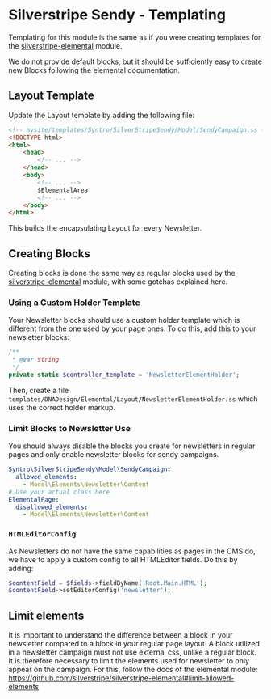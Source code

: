 # Silverstripe Sendy - Templating

Templating for this module is the same as if you were creating templates for
the [silverstripe-elemental](https://github.com/silverstripe/silverstripe-elemental) module.

We do not provide default blocks, but it should be sufficiently easy to create
new Blocks following the elemental documentation.

## Layout Template
Update the Layout template by adding the following file:

```html
<!-- mysite/templates/Syntro/SilverStripeSendy/Model/SendyCampaign.ss -->
<!DOCTYPE html>
<html>
    <head>
        <!-- ... -->
    </head>
    <body>
        <!-- ... -->
        $ElementalArea
        <!-- ... -->
    </body>
</html>
```

This builds the encapsulating Layout for every Newsletter.

## Creating Blocks
Creating blocks is done the same way as regular blocks used by the
[silverstripe-elemental](https://github.com/silverstripe/silverstripe-elemental) module,
with some gotchas explained here.

### Using a Custom Holder Template
Your Newsletter blocks should use a custom holder template which is different from
the one used by your page ones. To do this, add this to your newsletter blocks:

```php
/**
 * @var string
 */
private static $controller_template = 'NewsletterElementHolder';
```

Then, create a file `templates/DNADesign/Elemental/Layout/NewsletterElementHolder.ss`
which uses the correct holder markup.

### Limit Blocks to Newsletter Use
You should always disable the blocks you create for newsletters in regular pages
and only enable newsletter blocks for sendy campaigns.
```yml
Syntro\SilverStripeSendy\Model\SendyCampaign:
  allowed_elements:
    - Model\Elements\Newsletter\Content
# Use your actual class here
ElementalPage:
  disallowed_elements:
    - Model\Elements\Newsletter\Content
```

### `HTMLEditorConfig`
As Newsletters do not have the same capabilities as pages in the CMS do, we have
to apply a custom config to all HTMLEditor fields. Do this by adding:

```php
$contentField = $fields->fieldByName('Root.Main.HTML');
$contentField->setEditorConfig('newsletter');
```

## Limit elements
It is important to understand the difference between a block in your newsletter
compared to a block in your regular page layout. A block utilized in a newsletter
campaign must not use external css, unlike a regular block. It is therefore
necessary to limit the elements used for newsletter to only appear on the
campaign. For this, follow the docs of the elemental module:
https://github.com/silverstripe/silverstripe-elemental#limit-allowed-elements
